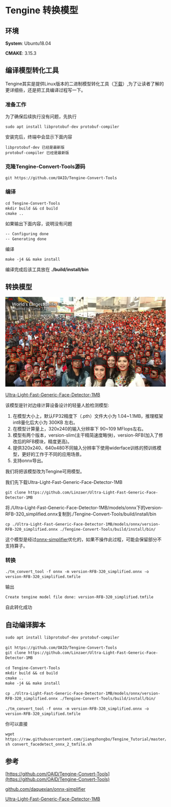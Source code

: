 # Tengine 转换模型

## 环境
**System**: Ubuntu18.04

**CMAKE**: 3.15.3


## 编译模型转化工具

Tengine其实是提供Linux版本的二进制模型转化工具（[下载](https://github.com/OAID/Tengine/releases)）,为了让读者了解的更详细些，还是把工具编译过程写一下。

### 准备工作

为了确保后续执行没有问题，先执行
```
sudo apt install libprotobuf-dev protobuf-compiler
```
安装完后，终端中会显示下面内容
```
libprotobuf-dev 已经是最新版
protobuf-compiler 已经是最新版
```

### 克隆Tengine-Convert-Tools源码

```
git https://github.com/OAID/Tengine-Convert-Tools
```

### 编译

```
cd Tengine-Convert-Tools
mkdir build && cd build
cmake ..
```
如果输出下面内容，说明没有问题
```
-- Configuring done
-- Generating done
```
编译
```
make -j4 && make install
```

编译完成后该工具放在 **./build/install/bin**

## 转换模型

![](./face_detect.jpg)

[Ultra-Light-Fast-Generic-Face-Detector-1MB](https://github.com/Linzaer/Ultra-Light-Fast-Generic-Face-Detector-1MB)

该模型是针对边缘计算设备设计的轻量人脸检测模型:

1. 在模型大小上，默认FP32精度下（.pth）文件大小为 1.04~1.1MB，推理框架int8量化后大小为 300KB 左右。
2. 在模型计算量上，320x240的输入分辨率下 90~109 MFlops左右。
3. 模型有两个版本，version-slim(主干精简速度略快)，version-RFB(加入了修改后的RFB模块，精度更高)。
4. 提供320x240、640x480不同输入分辨率下使用widerface训练的预训练模型，更好的工作于不同的应用场景。
5. 支持onnx导出。

我们将把该模型改为Tengine可用模型。

我们先下载Ultra-Light-Fast-Generic-Face-Detector-1MB

```
git clone https://github.com/Linzaer/Ultra-Light-Fast-Generic-Face-Detector-1MB
```

将./Ultra-Light-Fast-Generic-Face-Detector-1MB/models/onnx下的version-RFB-320_simplified.onnx复制到./Tengine-Convert-Tools/build/install/bin

```
cp ./Ultra-Light-Fast-Generic-Face-Detector-1MB/models/onnx/version-RFB-320_simplified.onnx ./Tengine-Convert-Tools/build/install/bin/
```

这个模型是经过[onnx-simplifier](https://github.com/daquexian/onnx-simplifier)优化的，如果不操作此过程，可能会保留部分不支持算子。

### 转换

```
./tm_convert_tool -f onnx -m version-RFB-320_simplified.onnx -o version-RFB-320_simplified.tmfile
```

输出

```
Create tengine model file done: version-RFB-320_simplified.tmfile
```

自此转化成功

## 自动编译脚本

```
sudo apt install libprotobuf-dev protobuf-compiler

git https://github.com/OAID/Tengine-Convert-Tools
git clone https://github.com/Linzaer/Ultra-Light-Fast-Generic-Face-Detector-1MB

cd Tengine-Convert-Tools
mkdir build && cd build
cmake ..
make -j4 && make install

cp ./Ultra-Light-Fast-Generic-Face-Detector-1MB/models/onnx/version-RFB-320_simplified.onnx ./Tengine-Convert-Tools/build/install/bin/

./tm_convert_tool -f onnx -m version-RFB-320_simplified.onnx -o version-RFB-320_simplified.tmfile
```

你可以直接
```
wget https://raw.githubusercontent.com/jiangzhongbo/Tengine_Tutorial/master/1_Convert/convert_facedetect_onnx_2_tmfile.sh
sh convert_facedetect_onnx_2_tmfile.sh
```

## 参考

[https://github.com/OAID/Tengine-Convert-Tools](https://github.com/OAID/Tengine-Convert-Tools)

[github.com/daquexian/onnx-simplifier](github.com/daquexian/onnx-simplifier)

[Ultra-Light-Fast-Generic-Face-Detector-1MB](https://github.com/Linzaer/Ultra-Light-Fast-Generic-Face-Detector-1MB)
